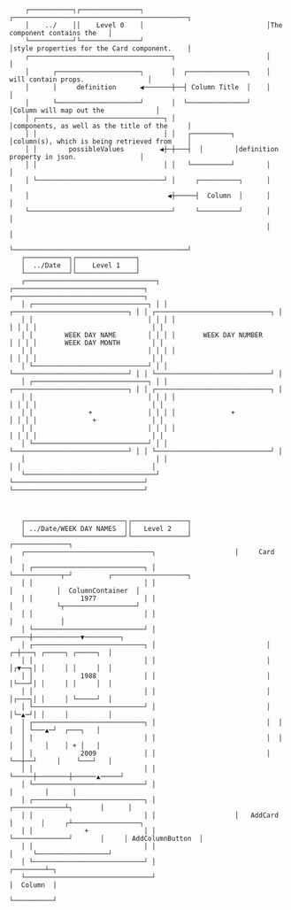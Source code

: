 <pre><code>
    ┌───────────┐┌───────────────┐                               ┌────────────────────────────────────────────┐
    │    ../    ││    Level 0    │                               │The <StyledCard /> component contains the   │
    └───────────┘└───────────────┘                               │style properties for the Card component.    │
    ┌────────────────────────────────────┐                       │                                            │
    │      ┌─────────────────────┐       │  ┌───────────────┐    │<Card /> will contain props.                │
    │      │     definition      ◀───────┼──┤ Column Title  │    │                                            │
    │      └─────────────────────┘       │  └───────────────┘    │Column will map out the <Card />            │
    │ ┌────────────────────────────────┐ │                       │components, as well as the title of the     │
    │ │                                │ │   ┌──────────┐        │column(s), which is being retrieved from    │
    │ │        possibleValues         ◀┼─┼───┤ <Card /> │        │definition property in json.                │
    │ │                                │ │   └──────────┘        │                                            │
    │ └────────────────────────────────┘ │     ┌──────────┐      │                                            │
    │                                   ◀┼─────┤  Column  │      │                                            │
    └────────────────────────────────────┘     └──────────┘      │                                            │
                                                                 │                                            │
                                                                 └────────────────────────────────────────────┘
   ┌───────────┐┌───────────────┐
   │  ../Date  ││    Level 1    │
   └───────────┘└───────────────┘
   ┌─────────────────────────────────┐ ┌─────────────────────────────────┐ ┌─────────────────────────────────┐
   │ ┌─────────────────────────────┐ │ │ ┌─────────────────────────────┐ │ │ ┌─────────────────────────────┐ │
   │ │                             │ │ │ │                             │ │ │ │                             │ │
   │ │        WEEK DAY NAME        │ │ │ │       WEEK DAY NUMBER       │ │ │ │       WEEK DAY MONTH        │ │
   │ │                             │ │ │ │                             │ │ │ │                             │ │
   │ └─────────────────────────────┘ │ │ └─────────────────────────────┘ │ │ └─────────────────────────────┘ │
   │ ┌─────────────────────────────┐ │ │ ┌─────────────────────────────┐ │ │ ┌─────────────────────────────┐ │
   │ │                             │ │ │ │                             │ │ │ │                             │ │
   │ │              +              │ │ │ │              +              │ │ │ │              +              │ │
   │ │                             │ │ │ │                             │ │ │ │                             │ │
   │ └─────────────────────────────┘ │ │ └─────────────────────────────┘ │ │ └─────────────────────────────┘ │
   │                                 │ │                                 │ │                                 │
   └─────────────────────────────────┘ └─────────────────────────────────┘ └─────────────────────────────────┘



   ┌─────────────────────────┐┌──────────────┐
   │ ../Date/WEEK DAY NAMES  ││   Level 2    │
   └─────────────────────────┘└──────────────┘           ┌──────────────┐
   ┌────────────────────────────────┐                    │     Card     │
   │ ┌────────────────────────────┐ │                    └────────────┬─┘         ┌───────────────────┐
   │ │                            │ │                                 │           │  ColumnContainer  │
   │ │            1977            │ │                                 │           └┬──────────────────┘
   │ │                            │ │                                 │            │
   │ └────────────────────────────┘ │                            ┌────┼────────────▼─────────┐
   │ ┌────────────────────────────┐ │                            │  ┌─┼───┐ ┌─────┐ ┌─────┐  │
   │ │                            │ │                            │  │┌▼──┐│ │     │ │     │  │
   │ │            1988            │ │                            │  │└───┘│ │     │ │     │  │
   │ │                            │ │                            │  │┌───┐│ │     │ └─────┘  │
   │ └────────────────────────────┘ │                            │  │└─▲─┘│ │     │          │
   │ ┌────────────────────────────┐ │                            │  │  │  │ └───▲─┘  ┌───┐   │
   │ │                            │ │                            │  │  │  │     │    │ + │   │
   │ │            2009            │ │                            │  └──┼──┘     │    └───┘   │
   │ │                            │ │                            └─────┼────────┼──────▲─────┘
   │ └────────────────────────────┘ │                                  │        │      │
   │ ┌────────────────────────────┐ │                    ┌─────────────┴┐       │      │
   │ │                            │ │                    │   AddCard    │       │     ┌┴─────────────────┐
   │ │             +              │ │                    └──────────────┘       │     │ AddColumnButton  │
   │ │                            │ │                                           │     └──────────────────┘
   │ └────────────────────────────┘ │                                  ┌────────┴─┐
   └────────────────────────────────┘                                  │  Column  │
                                                                       └──────────┘</code></pre>
